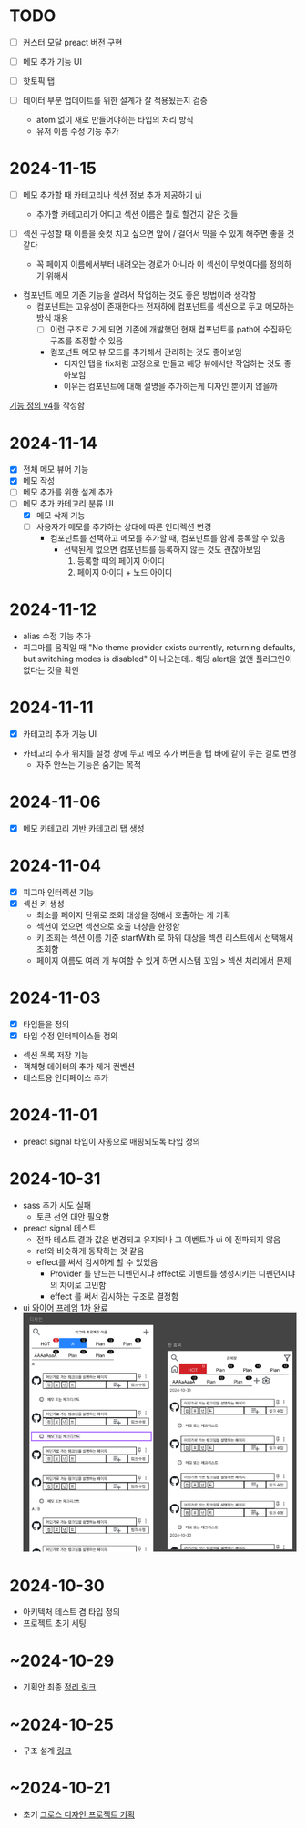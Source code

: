# TODO

- [ ] 커스터 모달 preact 버전 구현
- [ ] 메모 추가 기능 UI

- [ ] 핫토픽 탭
- [ ] 데이터 부분 업데이트를 위한 설계가 잘 적용됬는지 검증

  - atom 없이 새로 만들어야하는 타입의 처리 방식
  - 유저 이름 수정 기능 추가

# 2024-11-15

- [ ] 메모 추가할 때 카테고리나 섹션 정보 추가 제공하기 [ui](src\domain\memo\MemoModal.tsx)
  - 추가할 카테고리가 어디고 섹션 이름은 뭘로 할건지 같은 것들
- [ ] 섹션 구성할 때 이름을 숏컷 치고 싶으면 앞에 / 걸어서 막을 수 있게 해주면 좋을 것 같다

  - 꼭 페이지 이름에서부터 내려오는 경로가 아니라 이 섹션이 무엇이다를 정의하기 위해서

- 컴포넌트 메모 기존 기능을 살려서 작업하는 것도 좋은 방법이라 생각함
  - 컴포넌트는 고유성이 존재한다는 전재하에 컴포넌트를 섹션으로 두고 메모하는 방식 채용
    - [ ] 이런 구조로 가게 되면 기존에 개발했던 현재 컴포넌트를 path에 수집하던 구조를 조정할 수 있음
    - 컴포넌트 메모 뷰 모드를 추가해서 관리하는 것도 좋아보임
      - 디자인 탭을 fix처럼 고정으로 만들고 해당 뷰에서만 작업하는 것도 좋아보임
      - 이유는 컴포넌트에 대해 설명을 추가하는게 디자인 뿐이지 않을까

[기능 정의 v4](https://publish.obsidian.md/bangjunwoo/Project/figma-memo/%ED%94%84%EB%A1%9C%EB%8D%95%ED%8A%B8/%EB%A9%94%EB%AA%A8+%EB%B6%80%EB%B6%84+%EB%B2%84%EC%A0%80%EB%8B%9D/202411152224)를 작성함

# 2024-11-14

- [x] 전체 메모 뷰어 기능
- [x] 메모 작성
- [ ] 메모 추가를 위한 설계 추가
- [ ] 메모 추가 카테고리 분류 UI
  - [x] 메모 삭제 기능
  - [ ] 사용자가 메모를 추가하는 상태에 따른 인터렉션 변경
    - 컴포넌트를 선택하고 메모를 추가할 때, 컴포넌트를 함께 등록할 수 있음
      - 선택된게 없으면 컴포넌트를 등록하지 않는 것도 괜찮아보임
        1. 등록할 때의 페이지 아이디
        2. 페이지 아이디 + 노드 아이디

# 2024-11-12

- alias 수정 기능 추가
- 피그마를 움직일 때 "No theme provider exists currently, returning defaults, but switching modes is disabled" 이 나오는데..
  해당 alert을 없앤 플러그인이 없다는 것을 확인

# 2024-11-11

- [x] 카테고리 추가 기능 UI
- 카테고리 추가 위치를 설정 창에 두고 메모 추가 버튼을 탭 바에 같이 두는 걸로 변경
  - 자주 안쓰는 기능은 숨기는 목적

# 2024-11-06

- [x] 메모 카테고리 기반 카테고리 탭 생성

# 2024-11-04

- [x] 피그마 인터렉션 기능
- [x] 섹션 키 생성
  - 최소를 페이지 단위로 조회 대상을 정해서 호출하는 게 기획
  - 섹션이 있으면 섹션으로 호출 대상을 한정함
  - 키 조회는 섹션 이름 기준 startWith 로 하위 대상을 섹션 리스트에서 선택해서 조회함
  - 페이지 이름도 여러 개 부여할 수 있게 하면 시스템 꼬임 > 섹션 처리에서 문제

# 2024-11-03

- [x] 타입들을 정의
- [x] 타입 수정 인터페이스들 정의
- 섹션 목록 저장 기능
- 객체형 데이터의 추가 제거 컨벤션
- 테스트용 인터페이스 추가

# 2024-11-01

- preact signal 타입이 자동으로 매핑되도록 타입 정의

# 2024-10-31

- sass 추가 시도 실패
  - 토큰 선언 대안 필요함
- preact signal 테스트
  - 전파 테스트 결과 값은 변경되고 유지되나 그 이벤트가 ui 에 전파되지 않음
  - ref와 비슷하게 동작하는 것 같음
  - effect를 써서 감시하게 할 수 있었음
    - Provider 를 만드는 디펜던시냐 effect로 이벤트를 생성시키는 디펜던시냐의 차이로 고민함
    - effect 를 써서 감시하는 구조로 결정함
- ui 와이어 프레임 1차 완료
  ![alt text](image.png)

# 2024-10-30

- 아키텍처 테스트 겸 타입 정의
- 프로젝트 초기 세팅

# ~2024-10-29

- 기획안 최종 [정리 링크](https://publish.obsidian.md/bangjunwoo/%EA%B7%B8%EB%A1%9C%EC%8A%A4+%EB%94%94%EC%9E%90%EC%9D%B8/%EA%B3%BC%EC%A0%9C/202410291455)

# ~2024-10-25

- 구조 설계 [링크](https://www.figma.com/board/2ROOGC9UAKaxmeIQGpID9E/%EB%A7%81%ED%81%AC-%EB%A9%94%EB%AA%A8-%EB%8D%B0%EC%9D%B4%ED%84%B0-%EC%B2%98%EB%A6%AC-%EA%B5%AC%EC%A1%B0?node-id=0-1&t=sygj0HY0gwufjiIB-1)

# ~2024-10-21

- 초기 [그로스 디자인 프로젝트 기획](https://publish.obsidian.md/bangjunwoo/%EA%B7%B8%EB%A1%9C%EC%8A%A4+%EB%94%94%EC%9E%90%EC%9D%B8/%EA%B3%BC%EC%A0%9C/202410151332)
